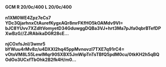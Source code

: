 #### GCM R 20/0c/400 L 20/0c/400
**n1XM0WE4Zpz7eCs7**<br/>**YDc3QjarhnxCtAurefKygxAQr8mrFKfHO5kOAMdv9VI=**<br/>**bJC8YUvv7XZdltVomyetD34GduwggDQBa3VJ+hrt3Ma7pJfa0qbrBTefDPXwBzG//ZJRAbikaDGR28cE...**<br/><br/>
**njCOxfsJnI/3wmr5**<br/>**bYWuu4rMv8z/u4DXXl2hq45ppMvnovzl7TXE7q91rC4=**<br/>**vOtoVM8L55LewIMqr90SXBX5JmWipTnTsTBfQ5pdM0cu/0tkKH2h5qBQOdOo3UCxfTbOhk2B2fk4H/m0...**
